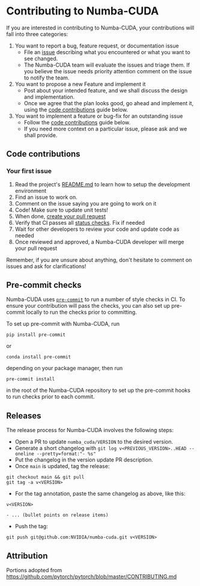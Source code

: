# Contributing to Numba-CUDA

If you are interested in contributing to Numba-CUDA, your contributions will fall
into three categories:
1. You want to report a bug, feature request, or documentation issue
    - File an [issue](https://github.com/NVIDIA/numba-cuda/issues/new/choose)
    describing what you encountered or what you want to see changed.
    - The Numba-CUDA team will evaluate the issues and triage them. If you
      believe the issue needs priority attention comment on the issue to notify
      the team.
2. You want to propose a new Feature and implement it
    - Post about your intended feature, and we shall discuss the design and
    implementation.
    - Once we agree that the plan looks good, go ahead and implement it, using
    the [code contributions](#code-contributions) guide below.
3. You want to implement a feature or bug-fix for an outstanding issue
    - Follow the [code contributions](#code-contributions) guide below.
    - If you need more context on a particular issue, please ask and we shall
    provide.

## Code contributions

### Your first issue

1. Read the project's [README.md](https://github.com/NVIDIA/numba-cuda/blob/main/README.md)
    to learn how to setup the development environment
2. Find an issue to work on.
3. Comment on the issue saying you are going to work on it
4. Code! Make sure to update unit tests!
5. When done, [create your pull request](https://github.com/NVIDIA/numba-cuda/compare)
6. Verify that CI passes all [status checks](https://help.github.com/articles/about-status-checks/). Fix if needed
7. Wait for other developers to review your code and update code as needed
8. Once reviewed and approved, a Numba-CUDA developer will merge your pull request

Remember, if you are unsure about anything, don't hesitate to comment on issues
and ask for clarifications!

## Pre-commit checks

Numba-CUDA uses [`pre-commit`](https://pre-commit.com/) to run a number of style
checks in CI. To ensure your contribution will pass the checks, you can also set
up pre-commit locally to run the checks prior to committing.

To set up pre-commit with Numba-CUDA, run

```
pip install pre-commit
```

or

```
conda install pre-commit
```

depending on your package manager, then run

```
pre-commit install
```

in the root of the Numba-CUDA repository to set up the pre-commit hooks to run
checks prior to each commit.

## Releases

The release process for Numba-CUDA involves the following steps:

- Open a PR to update `numba_cuda/VERSION` to the desired version.
- Generate a short changelog with `git log v<PREVIOUS_VERSION>..HEAD --oneline --pretty=format:"- %s"`
- Put the changelog in the version update PR description.
- Once `main` is updated, tag the release:
```
git checkout main && git pull
git tag -a v<VERSION>
```
- For the tag annotation, paste the same changelog as above, like this:
```
v<VERSION>

- ... (bullet points on release items)
```
- Push the tag:
```
git push git@github.com:NVIDIA/numba-cuda.git v<VERSION>
```

## Attribution
Portions adopted from https://github.com/pytorch/pytorch/blob/master/CONTRIBUTING.md
